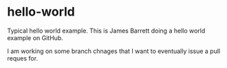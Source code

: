 # hello-world
Typical hello world example.
This is James Barrett doing a hello world example on GitHub.


I am working on some branch chnages that I want to eventually issue a pull reques for.
